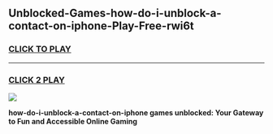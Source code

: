 
## Unblocked-Games-how-do-i-unblock-a-contact-on-iphone-Play-Free-rwi6t
<h3>
<a href="https://premium76.site?title=how-do-i-unblock-a-contact-on-iphone&ref=23A">CLICK TO PLAY</a></h3>
<hr>

<h3>
<a href="https://premium76.site?title=how-do-i-unblock-a-contact-on-iphone&ref=23A">CLICK 2 PLAY</a>
  
</h3>

<a href="https://premium76.site?title=how-do-i-unblock-a-contact-on-iphone&ref=23A"><img src="https://clearcache.store/games.png"></a>


**how-do-i-unblock-a-contact-on-iphone games unblocked: Your Gateway to Fun and Accessible Online Gaming**
